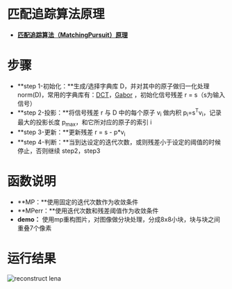 # 匹配追踪算法原理
- **[匹配追踪算法（MatchingPursuit）原理](http://www.jianshu.com/p/411681f26848)**

# 步骤
- **step 1-初始化：**生成/选择字典库 D，并对其中的原子做归一化处理 norm(D)，常用的字典库有：[DCT](https://en.wikipedia.org/wiki/Discrete_cosine_transform)，[Gabor](http://ieeexplore.ieee.org/document/258082/?reload=true) ，初始化信号残差 r = s（s为输入信号）
- **step 2-投影：**将信号残差 r 与 D 中的每个原子 v<sub>i</sub> 做内积 p<sub>i</sub>=s<sup>T</sup>v<sub>i</sub>，记录最大的投影长度 p<sub>max</sub>，和它所对应的原子的索引 i
- **step 3-更新：**更新残差 r = s - p*v<sub>i</sub>
- **step 4-判断：**当到达设定的迭代次数，或则残差小于设定的阈值的时候停止，否则继续 step2，step3

# 函数说明
- **MP：**使用固定的迭代次数作为收敛条件
- **MPerr：**使用迭代次数和残差阈值作为收敛条件
- **demo：** 使用mp重构图片，对图像做分块处理，分成8x8小块，块与块之间重叠7个像素

# 运行结果
![reconstruct lena](https://im1.shutterfly.com/ng/services/mediarender/THISLIFE/021009631031/media/122852445820/small/1490488194/enhance)
